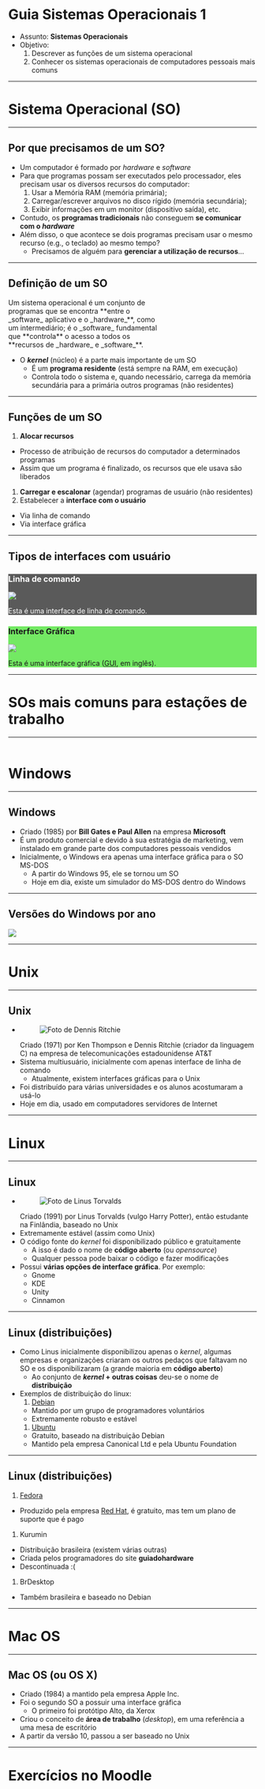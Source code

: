 # Guia **Sistemas Operacionais 1**

- Assunto: **Sistemas Operacionais**
- Objetivo:
  1. Descrever as funções de um sistema operacional
  1. Conhecer os sistemas operacionais de computadores pessoais mais comuns

---
<!--
backdrop: os-icons
-->

# Sistema Operacional (**SO**)

---
## Por que precisamos de um SO?

- Um computador é formado por _hardware_ e _software_
- Para que programas possam ser executados pelo processador, eles precisam
  usar os diversos recursos do computador:
  1. Usar a Memória RAM (memória primária);
  1. Carregar/escrever arquivos no disco rígido (memória secundária);
  1. Exibir informações em um monitor (dispositivo saída), etc.
- Contudo, os **programas tradicionais** não conseguem **se comunicar com o _hardware_**
- Além disso, o que acontece se dois programas precisam usar o mesmo recurso (e.g., o teclado)
  ao mesmo tempo?
  - Precisamos de alguém para **gerenciar a utilização de recursos**...

---
## **Definição** de um SO

<p class="note" style="width: 63%">
  Um sistema operacional é um conjunto de programas que se encontra **entre o _software_
  aplicativo e o _hardware_**, como um intermediário; é o _software_ fundamental que
  **controla** o acesso a todos os **recursos de _hardware_ e _software_**.
</p>

- O **_kernel_** (núcleo) é a parte mais importante de um SO
  - É um **programa residente** (está sempre na RAM, em execução)
  - Controla todo o sistema e, quando necessário, carrega da memória secundária
    para a primária outros programas (não residentes)

---
## Funções de um SO

1. **Alocar recursos**
  - Processo de atribuição de recursos do computador a determinados programas
  - Assim que um programa é finalizado, os recursos que ele usava são liberados
1. **Carregar e escalonar** (agendar) programas de usuário (não residentes)
1. Estabelecer a **interface com o usuário**
  - Via linha de comando
  - Via interface gráfica

---
## Tipos de **interfaces com usuário**

<div class="layout-split-2">
  <section style="background-color: rgba(58, 58, 58, 0.83); color: white;">
    <h3>Linha de comando</h3>
    <img src="images/interface-linha-comando.png">
    <p>Esta é uma interface de linha de comando.</p>
  </section>
  <section style="background-color: rgba(88, 230, 69, 0.83)">
    <h3>Interface Gráfica</h3>
    <img src="images/interface-grafica.jpg">
    <p>Esta é uma interface gráfica (<abbr title="Graphical User Interface">GUI</abbr>, em inglês).</p>
  </section>
</div>

---
# SOs mais comuns para estações de trabalho

---
<!--
backdrop: os-windows
-->

<h1 style="margin-top: 2em">Windows</h1>

---
## Windows

- Criado (1985) por **Bill Gates e Paul Allen** na empresa **Microsoft**
- É um produto comercial e devido à sua estratégia de marketing, vem
  instalado em grande parte dos computadores pessoais vendidos
- Inicialmente, o Windows era apenas uma interface gráfica para o SO MS-DOS
  - A partir do Windows 95, ele se tornou um SO
  - Hoje em dia, existe um simulador do MS-DOS dentro do Windows


---
## Versões do Windows por ano

![](images/windows-versions.png)

---
<!--
backdrop: os-unix
-->

# Unix

---
## Unix

- <figure class="portrait right">
    <img src="images/dennis-ritchie.png" alt="Foto de Dennis Ritchie">
  </figure>
  Criado (1971) por Ken Thompson e Dennis Ritchie (criador da linguagem C) na empresa de
  telecomunicações estadounidense AT&amp;T
- Sistema multiusuário, inicialmente com apenas interface de linha de comando
  - Atualmente, existem interfaces gráficas para o Unix
- Foi distribuído para várias universidades e os alunos acostumaram a usá-lo
- Hoje em dia, usado em computadores servidores de Internet

---
<!--
backdrop: os-linux
-->

# Linux

---
## Linux

- <figure class="portrait right">
    <img src="images/linus-torvalds.jpg" alt="Foto de Linus Torvalds">
  </figure>
  Criado (1991) por Linus Torvalds (vulgo Harry Potter), então estudante
  na Finlândia, baseado no Unix
- Extremamente estável (assim como Unix)
- O código fonte do _kernel_ foi disponibilizado público e gratuitamente
  - A isso é dado o nome de **código aberto** (ou _opensource_)
  - Qualquer pessoa pode baixar o código e fazer modificações
- Possui **várias opções de interface gráfica**. Por exemplo:
  <ul class="multi-column-list-3">
    <li>Gnome</li>
    <li>KDE</li>
    <li>Unity</li>
    <li>Cinnamon</li>
  </ul>

---
## Linux (**distribuições**)

- Como Linus inicialmente disponibilizou apenas o _kernel_,
  algumas empresas e organizações criaram os outros pedaços que faltavam no SO
  e os disponibilizaram (a grande maioria em **código aberto**)
  - Ao conjunto de **_kernel_ + outras coisas** deu-se o nome de **distribuição**
- Exemplos de distribuição do linux:
  1. [Debian](https://www.debian.org/index.pt.html)
    - Mantido por um grupo de programadores voluntários
    - Extremamente robusto e estável
  1. [Ubuntu](http://ubuntu-br.org/)
    - Gratuito, baseado na distribuição Debian
    - Mantido pela empresa Canonical Ltd e pela Ubuntu Foundation


---
## Linux (distribuições)

1. [Fedora](https://getfedora.org/)
  - Produzido pela empresa [Red Hat](http://www.redhat.com/en), é gratuito, mas
    tem um plano de suporte que é pago
1. Kurumin
  - Distribuição brasileira (existem várias outras)
  - Criada pelos programadores do site **guiadohardware**
  - Descontinuada :(
1. BrDesktop
  - Também brasileira e baseado no Debian

---
<!--
backdrop: os-mac
-->

# Mac OS

---
## Mac OS (ou OS X)

- Criado (1984) a mantido pela empresa Apple Inc.
- Foi o segundo SO a possuir uma interface gráfica
  - O primeiro foi protótipo Alto, da Xerox
- Criou o conceito de **área de trabalho** (_desktop_), em uma
  referência a uma mesa de escritório
- A partir da versão 10, passou a ser baseado no Unix

---
# Exercícios no Moodle
